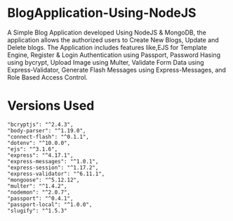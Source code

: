 # BlogApplication-Using-NodeJS

A Simple Blog Application developed Using NodeJS & MongoDB, the application allows the authorized users to Create New Blogs, Update and Delete blogs.
The Application includes features like,EJS for Template Engine, Register & Login Authentication using Passport, Password Hasing using bycrypt, Upload Image using Multer, Validate Form Data using Express-Validator, Generate Flash Messages using Express-Messages, and Role Based Access Control.

# Versions Used

    "bcryptjs": "^2.4.3",
    "body-parser": "^1.19.0",
    "connect-flash": "^0.1.1",
    "dotenv": "^10.0.0",
    "ejs": "^3.1.6",
    "express": "^4.17.1",
    "express-messages": "^1.0.1",
    "express-session": "^1.17.2",
    "express-validator": "^6.11.1",
    "mongoose": "^5.12.12",
    "multer": "^1.4.2",
    "nodemon": "^2.0.7",
    "passport": "^0.4.1",
    "passport-local": "^1.0.0",
    "slugify": "^1.5.3"
